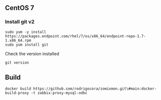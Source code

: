## CentOS 7
### Install git v2

```
sudo yum -y install https://packages.endpoint.com/rhel/7/os/x86_64/endpoint-repo-1.7-1.x86_64.rpm
sudo yum install git
```
Check the version installed

`git version`


## Build
`docker build https://github.com/rodrigocora/zomixmon.git\#main:docker-build-proxy -t zabbix-proxy-mysql-odbc`



